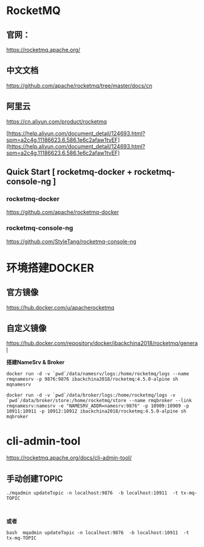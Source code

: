 # RocketMQ

## 官网：
https://rocketmq.apache.org/  

##  中文文档
https://github.com/apache/rocketmq/tree/master/docs/cn

##  阿里云
https://cn.aliyun.com/product/rocketmq

[https://help.aliyun.com/document_detail/124693.html?spm=a2c4g.11186623.6.586.1e6c2afaw1tvEF](https://help.aliyun.com/document_detail/124693.html?spm=a2c4g.11186623.6.586.1e6c2afaw1tvEF)



## Quick Start [ rocketmq-docker + rocketmq-console-ng ]

###  rocketmq-docker
https://github.com/apache/rocketmq-docker

###  rocketmq-console-ng
https://github.com/StyleTang/rocketmq-console-ng


#  环境搭建DOCKER


##  官方镜像
https://hub.docker.com/u/apacherocketmq


##  自定义镜像
https://hub.docker.com/repository/docker/ibackchina2018/rocketmq/general



**搭建NameSrv &  Broker**

```
docker run -d -v `pwd`/data/namesrv/logs:/home/rocketmq/logs --name rmqnamesrv -p 9876:9876 ibackchina2018/rocketmq:4.5.0-alpine sh mqnamesrv

```



```
docker run -d -v `pwd`/data/broker/logs:/home/rocketmq/logs -v `pwd`/data/broker/store:/home/rocketmq/store --name rmqbroker --link rmqnamesrv:namesrv -e "NAMESRV_ADDR=namesrv:9876" -p 10909:10909 -p 10911:10911 -p 10912:10912 ibackchina2018/rocketmq:4.5.0-alpine sh mqbroker
```





#  cli-admin-tool

https://rocketmq.apache.org/docs/cli-admin-tool/


##  手动创建TOPIC


```
./mqadmin updateTopic -n localhost:9876  -b localhost:10911  -t tx-mq-TOPIC



```
**或者**

```
bash  mqadmin updateTopic -n localhost:9876  -b localhost:10911  -t tx-mq-TOPIC
```

